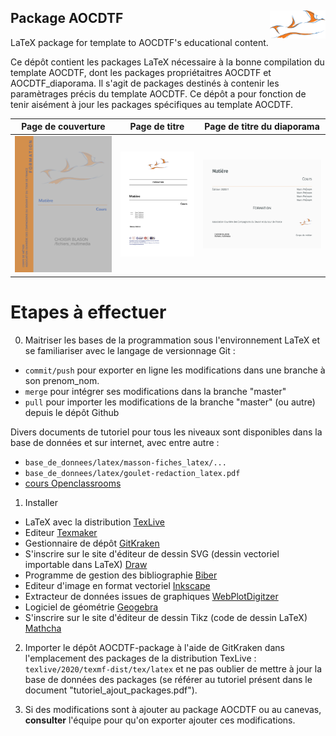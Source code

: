 ## Package AOCDTF <img src="fichiers_github/logo_compagnons.png" align="right" height="45"/>

LaTeX package for template to AOCDTF's educational content.

Ce dépôt contient les packages LaTeX nécessaire à la bonne compilation du template AOCDTF, dont les packages propriétaitres AOCDTF et AOCDTF_diaporama. Il s'agit de packages destinés à contenir les paramètrages précis du template AOCDTF. Ce dépôt a pour fonction de tenir aisément à jour les packages spécifiques au template AOCDTF.

| Page de couverture  | Page de titre | Page de titre du diaporama |
| :------------------: | :------------------: | :------------------: |
| ![Page de couverture](fichiers_github/AOCDTF_page_couverture.png) | ![Page de titre](fichiers_github/AOCDTF_page_titre.png) |![Page de titre du diaporama](fichiers_github/AOCDTF_diaporama_page_titre.png) |

# Etapes à effectuer

0. Maitriser les bases de la programmation sous l'environnement LaTeX et se familiariser avec le langage de versionnage Git :
- `commit/push` pour exporter en ligne les modifications dans une branche à son prenom_nom.
- `merge` pour intégrer ses modifications dans la branche "master"
- `pull` pour importer les modifications de la branche "master" (ou autre) depuis le dépôt Github

Divers documents de tutoriel pour tous les niveaux sont disponibles dans la base de données et sur internet, avec entre autre : 
- `base_de_donnees/latex/masson-fiches_latex/...`
- `base_de_donnees/latex/goulet-redaction_latex.pdf`
- [cours Openclassrooms](https://openclassrooms.com/fr/courses/5641721-utilisez-git-et-github-pour-vos-projets-de-developpement)
    
1. Installer 
 - LaTeX avec la distribution [TexLive](https://www.tug.org/texlive/)
 - Editeur [Texmaker](https://www.xm1math.net/texmaker/index_fr.html)
 - Gestionnaire de dépôt [GitKraken](https://www.gitkraken.com)
 - S'inscrire sur le site d'éditeur de dessin SVG (dessin vectoriel importable dans LaTeX) [Draw](https://www.draw.io)
 - Programme de gestion des bibliographie [Biber](http://biblatex-biber.sourceforge.net)
 - Editeur d'image en format vectoriel [Inkscape](https://inkscape.org/fr/)
 - Extracteur de données issues de graphiques [WebPlotDigitzer](https://automeris.io/WebPlotDigitizer/)
 - Logiciel de géométrie [Geogebra](https://www.geogebra.org/?lang=fr)
 - S'inscrire sur le site d'éditeur de dessin Tikz (code de dessin LaTeX) [Mathcha](https://www.mathcha.io/editor)

2. Importer le dépôt AOCDTF-package à l'aide de GitKraken dans l'emplacement des packages de la distribution TexLive :
`texlive/2020/texmf-dist/tex/latex` et ne pas oublier de mettre à jour la base de données des packages (se référer au tutoriel présent dans le document "tutoriel_ajout_packages.pdf").

3. Si des modifications sont à ajouter au package AOCDTF ou au canevas, **consulter** l'équipe pour qu'on exporter ajouter ces modifications.


